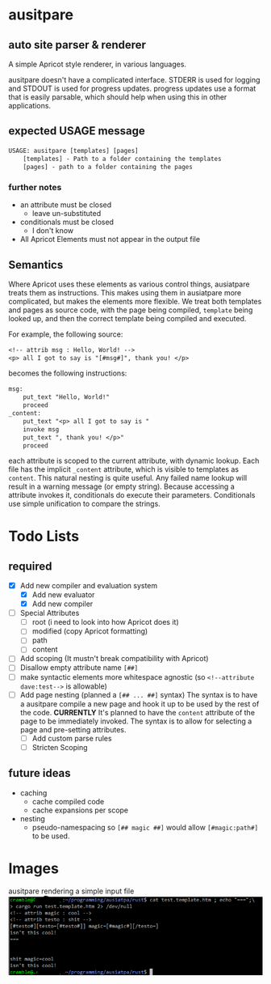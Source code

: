 # ausitpare
## auto site parser & renderer

A simple Apricot style renderer, in various languages.

ausitpare doesn't have a complicated interface. STDERR is used for logging and
STDOUT is used for progress updates. progress updates use a format that is
easily parsable, which should help when using this in other applications.

## expected USAGE message
```
USAGE: ausitpare [templates] [pages]
	[templates] - Path to a folder containing the templates
	[pages] - path to a folder containing the pages
```

### further notes
- an attribute must be closed
	- leave un-substituted
- conditionals must be closed
	- I don't know
- All Apricot Elements must not appear in the output file


## Semantics

Where Apricot uses these elements as various control things, ausiatpare treats
them as instructions. This makes using them in ausiatpare more complicated, but
makes the elements more flexible. We treat both templates and pages as source
code, with the page being compiled, `template` being looked up, and then the
correct template being compiled and executed.

For example, the following source:
```ausitpare
<!-- attrib msg : Hello, World! -->
<p> all I got to say is "[#msg#]", thank you! </p>
```
becomes the following instructions:
```
msg:
	put_text "Hello, World!"
	proceed
_content:
	put_text "<p> all I got to say is "
	invoke msg
	put_text ", thank you! </p>"
	proceed
```
each attribute is scoped to the current attribute, with dynamic lookup. Each
file has the implicit `_content` attribute, which is visible to templates as
`content`. This natural nesting is quite useful. Any failed name lookup will
result in a warning message (or empty string). Because accessing a attribute
invokes it, conditionals do execute their parameters. Conditionals use simple
unification to compare the strings. 
# Todo Lists
## required
- [X] Add new compiler and evaluation system
    - [X] Add new evaluator
    - [X] Add new compiler
- [ ] Special Attributes
    - [ ] root (i need to look into how Apricot does it)
    - [ ] modified (copy Apricot formatting)
    - [ ] path
    - [ ] content
- [ ] Add scoping (It mustn't break compatibility with Apricot) 
- [ ] Disallow empty attribute name `[##]`
- [ ] make syntactic elements more whitespace agnostic
    (so `<!--attribute dave:test-->` is allowable)
- [ ] Add page nesting (planned a `[## ... ##]` syntax)
    The syntax is to have a ausitpare compile a new page and hook it up to be
    used by the rest of the code. **CURRENTLY** It's planned to have the
    `content` attribute of the page to be immediately invoked. The syntax is to
    allow for selecting a page and pre-setting attributes.
    - [ ] Add custom parse rules
    - [ ] Stricten Scoping

## future ideas
- caching
	- cache compiled code
	- cache expansions per scope
- nesting
    - pseudo-namespacing
        so `[## magic ##]` would allow `[#magic:path#]` to be used.
# Images
ausitpare rendering a simple input file
![ausitpare rendering](./ausitpare.png)
